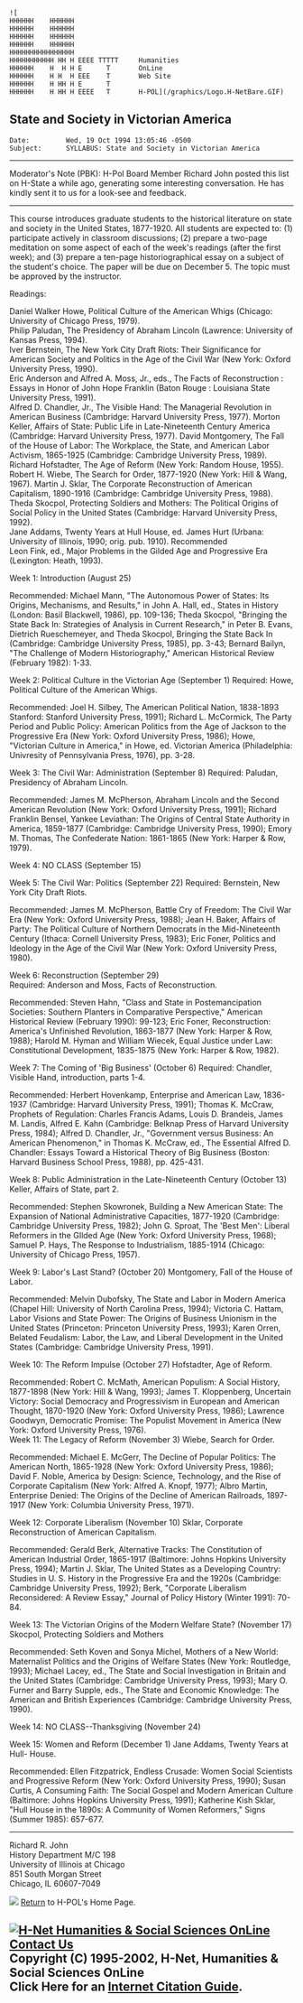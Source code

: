 
    ![
    HHHHHH    HHHHHH
    HHHHHH    HHHHHH
    HHHHHH    HHHHHH
    HHHHHH    HHHHHH
    HHHHHHHHHHHHHHHH
    HHHHHHHHHHH HH H EEEE TTTTT     Humanities
    HHHHHH    H  H H E      T       OnLine
    HHHHHH    H H  H EEE    T       Web Site
    HHHHHH    H HH H E      T       
    HHHHHH    H HH H EEEE   T       H-POL](/graphics/Logo.H-NetBare.GIF)

  

## State and Society in Victorian America

  
  

    
    
    Date:         Wed, 19 Oct 1994 13:05:46 -0500
    Subject:      SYLLABUS: State and Society in Victorian America
    

* * *

Moderator's Note (PBK): H-Pol Board Member Richard John posted this list on
H-State a while ago, generating some interesting conversation. He has kindly
sent it to us for a look-see and feedback.

* * *

This course introduces graduate students to the historical literature on state
and society in the United States, 1877-1920. All students are expected to: (1)
participate actively in classroom discussions; (2) prepare a two-page
meditation on some aspect of each of the week's readings (after the first
week); and (3) prepare a ten-page historiographical essay on a subject of the
student's choice. The paper will be due on December 5\. The topic must be
approved by the instructor.

Readings:

Daniel Walker Howe, Political Culture of the American Whigs (Chicago:
University of Chicago Press, 1979).  
Philip Paludan, The Presidency of Abraham Lincoln (Lawrence: University of
Kansas Press, 1994).  
Iver Bernstein, The New York City Draft Riots: Their Significance for American
Society and Politics in the Age of the Civil War (New York: Oxford University
Press, 1990).  
Eric Anderson and Alfred A. Moss, Jr., eds., The Facts of Reconstruction :
Essays in Honor of John Hope Franklin (Baton Rouge : Louisiana State
University Press, 1991).  
Alfred D. Chandler, Jr., The Visible Hand: The Managerial Revolution in
American Business (Cambridge: Harvard University Press, 1977). Morton Keller,
Affairs of State: Public Life in Late-Nineteenth Century America (Cambridge:
Harvard University Press, 1977). David Montgomery, The Fall of the House of
Labor: The Workplace, the State, and American Labor Activism, 1865-1925
(Cambridge: Cambridge University Press, 1989).  
Richard Hofstadter, The Age of Reform (New York: Random House, 1955). Robert
H. Wiebe, The Search for Order, 1877-1920 (New York: Hill & Wang, 1967).
Martin J. Sklar, The Corporate Reconstruction of American Capitalism,
1890-1916 (Cambridge: Cambridge University Press, 1988). Theda Skocpol,
Protecting Soldiers and Mothers: The Political Origins of Social Policy in the
United States (Cambridge: Harvard University Press, 1992).  
Jane Addams, Twenty Years at Hull House, ed. James Hurt (Urbana: University of
Illinois, 1990; orig. pub. 1910). Recommended  
Leon Fink, ed., Major Problems in the Gilded Age and Progressive Era
(Lexington: Heath, 1993).

Week 1: Introduction (August 25)

Recommended: Michael Mann, "The Autonomous Power of States: Its Origins,
Mechanisms, and Results," in John A. Hall, ed., States in History (London:
Basil Blackwell, 1986), pp. 109-136; Theda Skocpol, "Bringing the State Back
In: Strategies of Analysis in Current Research," in Peter B. Evans, Dietrich
Rueschemeyer, and Theda Skocpol, Bringing the State Back In (Cambridge:
Cambridge University Press, 1985), pp. 3-43; Bernard Bailyn, "The Challenge of
Modern Historiography," American Historical Review (February 1982): 1-33.

Week 2: Political Culture in the Victorian Age (September 1) Required: Howe,
Political Culture of the American Whigs.

Recommended: Joel H. Silbey, The American Political Nation, 1838-1893
Stanford: Stanford University Press, 1991); Richard L. McCormick, The Party
Period and Public Policy: American Politics from the Age of Jackson to the
Progressive Era (New York: Oxford University Press, 1986); Howe, "Victorian
Culture in America," in Howe, ed. Victorian America (Philadelphia: Univresity
of Pennsylvania Press, 1976), pp. 3-28.

Week 3: The Civil War: Administration (September 8) Required: Paludan,
Presidency of Abraham Lincoln.

Recommended: James M. McPherson, Abraham Lincoln and the Second American
Revolution (New York: Oxford University Press, 1991); Richard Franklin Bensel,
Yankee Leviathan: The Origins of Central State Authority in America, 1859-1877
(Cambridge: Cambridge University Press, 1990); Emory M. Thomas, The
Confederate Nation: 1861-1865 (New York: Harper & Row, 1979).

Week 4: NO CLASS (September 15)

Week 5: The Civil War: Politics (September 22) Required: Bernstein, New York
City Draft Riots.

Recommended: James M. McPherson, Battle Cry of Freedom: The Civil War Era (New
York: Oxford University Press, 1988); Jean H. Baker, Affairs of Party: The
Political Culture of Northern Democrats in the Mid-Nineteenth Century (Ithaca:
Cornell University Press, 1983); Eric Foner, Politics and Ideology in the Age
of the Civil War (New York: Oxford University Press, 1980).

Week 6: Reconstruction (September 29)  
Required: Anderson and Moss, Facts of Reconstruction.

Recommended: Steven Hahn, "Class and State in Postemancipation Societies:
Southern Planters in Comparative Perspective," American Historical Review
(February 1990): 99-123; Eric Foner, Reconstruction: America's Unfinished
Revolution, 1863-1877 (New York: Harper & Row, 1988); Harold M. Hyman and
William Wiecek, Equal Justice under Law: Constitutional Development, 1835-1875
(New York: Harper & Row, 1982).

Week 7: The Coming of 'Big Business' (October 6) Required: Chandler, Visible
Hand, introduction, parts 1-4.

Recommended: Herbert Hovenkamp, Enterprise and American Law, 1836-1937
(Cambridge: Harvard University Press, 1991); Thomas K. McCraw, Prophets of
Regulation: Charles Francis Adams, Louis D. Brandeis, James M. Landis, Alfred
E. Kahn (Cambridge: Belknap Press of Harvard University Press, 1984); Alfred
D. Chandler, Jr., "Government versus Business: An American Phenomenon," in
Thomas K. McCraw, ed., The Essential Alfred D. Chandler: Essays Toward a
Historical Theory of Big Business (Boston: Harvard Business School Press,
1988), pp. 425-431.

Week 8: Public Administration in the Late-Nineteenth Century (October 13)
Keller, Affairs of State, part 2.

Recommended: Stephen Skowronek, Building a New American State: The Expansion
of National Administrative Capacities, 1877-1920 (Cambridge: Cambridge
University Press, 1982); John G. Sproat, The 'Best Men': Liberal Reformers in
the GIlded Age (New York: Oxford University Press, 1968); Samuel P. Hays, The
Response to Industrialism, 1885-1914 (Chicago: University of Chicago Press,
1957).

Week 9: Labor's Last Stand? (October 20) Montgomery, Fall of the House of
Labor.

Recommended: Melvin Dubofsky, The State and Labor in Modern America (Chapel
Hill: University of North Carolina Press, 1994); Victoria C. Hattam, Labor
Visions and State Power: The Origins of Business Unionism in the United States
(Princeton: Princeton University Press, 1993); Karen Orren, Belated Feudalism:
Labor, the Law, and Liberal Development in the United States (Cambridge:
Cambridge University Press, 1991).

Week 10: The Reform Impulse (October 27) Hofstadter, Age of Reform.

Recommended: Robert C. McMath, American Populism: A Social History, 1877-1898
(New York: Hill & Wang, 1993); James T. Kloppenberg, Uncertain Victory: Social
Democracy and Progressivism in European and American Thought, 1870-1920 (New
York: Oxford University Press, 1986); Lawrence Goodwyn, Democratic Promise:
The Populist Movement in America (New York: Oxford University Press, 1976).  
Week 11: The Legacy of Reform (November 3) Wiebe, Search for Order.

Recommended: Michael E. McGerr, The Decline of Popular Politics: The American
North, 1865-1928 (New York: Oxford University Press, 1986); David F. Noble,
America by Design: Science, Technology, and the Rise of Corporate Capitalism
(New York: Alfred A. Knopf, 1977); Albro Martin, Enterprise Denied: The
Origins of the Decline of American Railroads, 1897-1917 (New York: Columbia
University Press, 1971).

Week 12: Corporate Liberalism (November 10) Sklar, Corporate Reconstruction of
American Capitalism.

Recommended: Gerald Berk, Alternative Tracks: The Constitution of American
Industrial Order, 1865-1917 (Baltimore: Johns Hopkins University Press, 1994);
Martin J. Sklar, The United States as a Developing Country: Studies in U. S.
History in the Progressive Era and the 1920s (Cambridge: Cambridge University
Press, 1992); Berk, "Corporate Liberalism Reconsidered: A Review Essay,"
Journal of Policy History (Winter 1991): 70-84.

Week 13: The Victorian Origins of the Modern Welfare State? (November 17)
Skocpol, Protecting Soldiers and Mothers

Recommended: Seth Koven and Sonya Michel, Mothers of a New World: Maternalist
Politics and the Origins of Welfare States (New York: Routledge, 1993);
Michael Lacey, ed., The State and Social Investigation in Britain and the
United States (Cambridge: Cambridge University Press, 1993); Mary O. Furner
and Barry Supple, eds., The State and Economic Knowledge: The American and
British Experiences (Cambridge: Cambridge University Press, 1990).

Week 14: NO CLASS--Thanksgiving (November 24)

Week 15: Women and Reform (December 1) Jane Addams, Twenty Years at Hull-
House.

Recommended: Ellen Fitzpatrick, Endless Crusade: Women Social Scientists and
Progressive Reform (New York: Oxford University Press, 1990); Susan Curtis, A
Consuming Faith: The Social Gospel and Modern American Culture (Baltimore:
Johns Hopkins University Press, 1991); Katherine Kish Sklar, "Hull House in
the 1890s: A Community of Women Reformers," Signs (Summer 1985): 657-677.

* * *

Richard R. John  
History Department M/C 198  
University of Illinois at Chicago  
851 South Morgan Street  
Chicago, IL 60607-7049  
  
[![](http://h-net.msu.edu/~pol/graphics/tbar.polh-pol.gif)](/~pol/)
[Return](/~pol/) to H-POL's Home Page.  

  

  
[![H-Net Humanities & Social Sciences
OnLine](/footers/graphics/logosmall.gif)](/)  
[Contact Us](/contact/)  
Copyright (C) 1995-2002, H-Net, Humanities & Social Sciences OnLine  
Click Here for an [Internet Citation Guide](/about/citation).  
---

